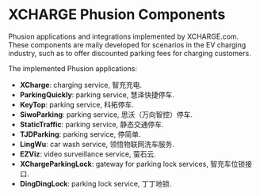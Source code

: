 # XCHARGE Phusion Components
Phusion applications and integrations implemented by XCHARGE.com. These components are maily developed for scenarios in the EV charging industry, such as to offer discounted parking fees for charging customers.

The implemented Phusion applications:
* **XCharge**: charging service, 智充充电.
* **ParkingQuickly**: parking service, 慧泽快捷停车.
* **KeyTop**: parking service, 科拓停车.
* **SiwoParking**: parking service, 思沃（万向智控）停车.
* **StaticTraffic**: parking service, 静态交通停车.
* **TJDParking**: parking service, 停简单.
* **LingWu**: car wash service, 领悟物联网洗车服务.
* **EZViz**: video surveillance service, 萤石云.
* **XChargeParkingLock**: gateway for parking lock services, 智充车位锁接口.
* **DingDingLock**: parking lock service, 丁丁地锁.
